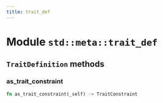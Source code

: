 ```yaml
---
title: trait_def
---
```


# Module `std::meta::trait_def`

## `TraitDefinition` methods

### as_trait_constraint

```rust
fn as_trait_constraint(_self) -> TraitConstraint
```

